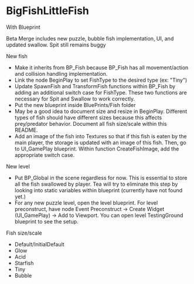 # BigFishLittleFish
With Blueprint

Beta Merge includes new puzzle, bubble fish implementation, UI, and updated swallow. Spit still remains buggy

New fish 
- Make it inherits from BP_Fish because BP_Fish has all movement/action and collision handling implementation.
- Link the node BeginPlay to set FishType to the desired type (ex: "Tiny")
- Update SpawnFish and TransformFish functions within BP_Fish by adding an additional switch case for FishType. These two functions are necessary for Spit and Swallow to work correctly.
- Put the new blueprint inside BluePrints/Fish folder
- May be a good idea to document size and resize in BeginPlay. Different types of fish should have different sizes because this affects prey/predator behavior. Document all fish size/scale within this README.
- Add an image of the fish into Textures so that if this fish is eaten by the main player, the storage is updated with an image of this fish. Then, go to UI_GamePlay blueprint. Within function CreateFishImage, add the appropriate switch case. 

New level 
- Put BP_Global in the scene regardless for now. This is essential to store all the fish swallowed by player. Tea will try to eliminate this step by looking into static variables within blueprint (currently have not found yet.)
- For any new puzzle level, open the level blueprint. For level preconstruct, have node Event Preconstruct -> Create Widget (UI_GamePlay) -> Add to Viewport. You can open level TestingGround blueprint to see the setup.

Fish size/scale
- Default/InitialDefault
- Glow
- Acid
- Starfish
- Tiny
- Bubble
